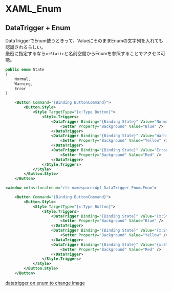 # XAML_Enum

## DataTrigger + Enum

DataTriggerでEnum使うときって、ValueにそのままEnumの文字列を入れても認識されるらしい。  
厳密に指定するなら`x:Static`と名前空間からEnumを参照することでアクセス可能。  

``` C#
public enum State
{
    Normal,
    Warning,
    Error
}
```

``` xml : 文字列で直接指定
    <Button Command="{Binding ButtonCommand}">
        <Button.Style>
            <Style TargetType="{x:Type Button}">
                <Style.Triggers>
                    <DataTrigger Binding="{Binding State}" Value="Normal">
                        <Setter Property="Background" Value="Blue" />
                    </DataTrigger>
                    <DataTrigger Binding="{Binding State}" Value="Warning">
                        <Setter Property="Background" Value="Yellow" />
                    </DataTrigger>
                    <DataTrigger Binding="{Binding State}" Value="Error">
                        <Setter Property="Background" Value="Red" />
                    </DataTrigger>
                </Style.Triggers>
            </Style>
        </Button.Style>
    </Button>
```

``` xml : x:Staticによる指定
<window xmlns:localenum="clr-namespace:Wpf_DataTrigger_Enum.Enum">

    <Button Command="{Binding ButtonCommand}">
        <Button.Style>
            <Style TargetType="{x:Type Button}">
                <Style.Triggers>
                    <DataTrigger Binding="{Binding State}" Value="{x:Static localenum:State.Normal}">
                        <Setter Property="Background" Value="Blue" />
                    </DataTrigger>
                    <DataTrigger Binding="{Binding State}" Value="{x:Static localenum:State.Warning}">
                        <Setter Property="Background" Value="Yellow" />
                    </DataTrigger>
                    <DataTrigger Binding="{Binding State}" Value="{x:Static localenum:State.Error}">
                        <Setter Property="Background" Value="Red" />
                    </DataTrigger>
                </Style.Triggers>
            </Style>
        </Button.Style>
    </Button>
```

[datatrigger on enum to change image](https://stackoverflow.com/questions/13917033/datatrigger-on-enum-to-change-image)  
